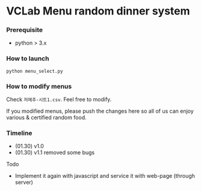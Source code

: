 # VCLab Menu random dinner system

### Prerequisite
- python > 3.x

### How to launch
`python menu_select.py`

### How to modify menus
Check `저메추-시트1.csv`. Feel free to modify. 

If you modified menus, please push the changes here so all of us can enjoy various & certified random food.

### Timeline
- (01.30) v1.0
- (01.30) v1.1 removed some bugs

Todo
- Implement it again with javascript and service it with web-page (through server)
